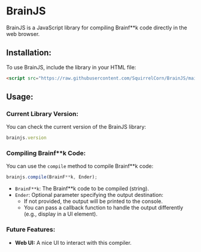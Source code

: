 # BrainJS

BrainJS is a JavaScript library for compiling Brainf**k code directly in the web browser.

## Installation:

To use BrainJS, include the library in your HTML file:

```html
<script src="https://raw.githubusercontent.com/SquirrelCorn/BrainJS/main/lib.js"></script>
```

## Usage:

### Current Library Version:

You can check the current version of the BrainJS library:

```javascript
brainjs.version
```

### Compiling Brainf**k Code:

You can use the `compile` method to compile Brainf**k code:

```javascript
brainjs.compile(BrainF**k, Ender);
```

- `BrainF**k`: The Brainf**k code to be compiled (string).
- `Ender`: Optional parameter specifying the output destination:
  - If not provided, the output will be printed to the console.
  - You can pass a callback function to handle the output differently (e.g., display in a UI element).

### Future Features:

- **Web UI:** A nice UI to interact with this compiler.
